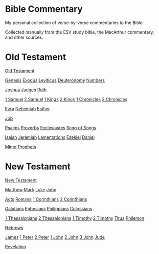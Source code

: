 # Bible Commentary
My personal collection of verse-by-verse commentaries to the Bible.

Collected manually from the ESV study bible, the MacArthur commentary, and other sources.


# Old Testament
<a href="Old Testament.html">Old Testament</a>

<a href="Genesis.html">Genesis</a>
<a href="Exodus.html">Exodus</a>
<a href="Leviticus.html">Leviticus</a>
<a href="Deuteronomy.html">Deuteronomy</a>
<a href="Numbers.html">Numbers</a>

<a href="Joshua.html">Joshua</a>
<a href="Judges.html">Judges</a>
<a href="Ruth.html">Ruth</a>

<a href="1 Samuel.html">1 Samuel</a>
<a href="2 Samuel.html">2 Samuel</a>
<a href="1 Kings.html">1 Kings</a>
<a href="2 Kings.html">2 Kings</a>
<a href="1 Chronicles.html">1 Chronicles</a>
<a href="2 Chronicles.html">2 Chronicles</a>

<a href="Ezra.html">Ezra</a>
<a href="Nehemiah.html">Nehemiah</a>
<a href="Esther.html">Esther</a>

<a href="Job.html">Job</a>

<a href="Psalms.html">Psalms</a>
<a href="Proverbs.html">Proverbs</a>
<a href="Ecclesiastes.html">Ecclesiastes</a>
<a href="Song of Songs.html">Song of Songs</a>

<a href="Isaiah.html">Isaiah</a>
<a href="Jeremiah.html">Jeremiah</a>
<a href="Lamentations.html">Lamentations</a>
<a href="Ezekiel.html">Ezekiel</a>
<a href="Daniel.html">Daniel</a>

<a href="Minor Prophets.html">Minor Prophets</a>

# New Testament
<a href="New Testament.html">New Testament</a>

<a href="Matthew.html">Matthew</a>
<a href="Mark.html">Mark</a>
<a href="Luke.html">Luke</a>
<a href="John.html">John</a>

<a href="Acts.html">Acts</a>
<a href="Romans.html">Romans</a>
<a href="1 Corinthians.html">1 Corinthians</a>
<a href="2 Corinthians.html">2 Corinthians</a>

<a href="Galatians.html">Galatians</a>
<a href="Ephesians.html">Ephesians</a>
<a href="Philippians.html">Philippians</a>
<a href="Colossians.html">Colossians</a>

<a href="1 Thessalonians.html">1 Thessalonians</a>
<a href="2 Thessalonians.html">2 Thessalonians</a>
<a href="1 Timothy.html">1 Timothy</a>
<a href="2 Timothy.html">2 Timothy</a>
<a href="Titus.html">Titus</a>
<a href="Philemon.html">Philemon</a>

<a href="Hebrews.html">Hebrews</a>

<a href="James.html">James</a>
<a href="1 Peter.html">1 Peter</a>
<a href="2 Peter.html">2 Peter</a>
<a href="1 John.html">1 John</a>
<a href="2 John.html">2 John</a>
<a href="3 John.html">3 John</a>
<a href="Jude.html">Jude</a>

<a href="Revelation.html">Revelation</a>
